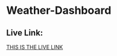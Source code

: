 # Weather-Dashboard

## Live Link: 
[THIS IS THE LIVE LINK](https://p0ptartz.github.io/Weather-Dashboard/)